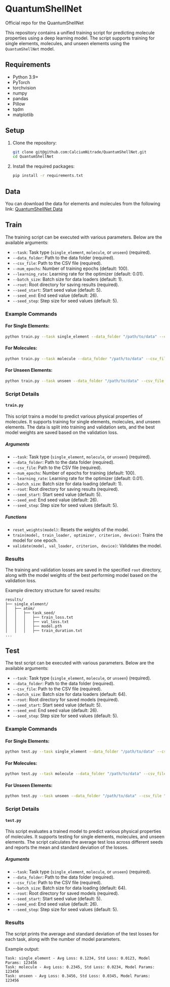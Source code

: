 # QuantumShellNet
Official repo for the QuantumShellNet

This repository contains a unified training script for predicting molecule properties using a deep learning model. The script supports training for single elements, molecules, and unseen elements using the `QuantumShellNet` model.

## Requirements

- Python 3.9+
- PyTorch
- torchvision
- numpy
- pandas
- Pillow
- tqdm
- matplotlib

## Setup

1. Clone the repository:

    ```bash
    git clone git@github.com:CalciumNitrade/QuantumShellNet.git
    cd QuantumShellNet
    ```

2. Install the required packages:

    ```bash
    pip install -r requirements.txt
    ```
## Data

You can download the data for elements and molecules from the following link: [QuantumShellNet Data](https://tamucs-my.sharepoint.com/:f:/r/personal/hasan_kurban_tamu_edu/Documents/KIL-OneDrive/Can%20Polat/QuantumShellNet/data?csf=1&web=1&e=fKnD5n)

## Train

The training script can be executed with various parameters. Below are the available arguments:

- `--task`: Task type (`single_element`, `molecule`, or `unseen`) (required).
- `--data_folder`: Path to the data folder (required).
- `--csv_file`: Path to the CSV file (required).
- `--num_epochs`: Number of training epochs (default: 100).
- `--learning_rate`: Learning rate for the optimizer (default: 0.01).
- `--batch_size`: Batch size for data loaders (default: 1).
- `--root`: Root directory for saving results (required).
- `--seed_start`: Start seed value (default: 5).
- `--seed_end`: End seed value (default: 26).
- `--seed_step`: Step size for seed values (default: 5).

### Example Commands

#### For Single Elements:
```bash
python train.py --task single_element --data_folder "/path/to/data" --csv_file "/path/to/csv" --root "/path/to/root"
```

#### For Molecules:
```bash
python train.py --task molecule --data_folder "/path/to/data" --csv_file "/path/to/csv" --root "/path/to/root"
```

#### For Unseen Elements:
```bash
python train.py --task unseen --data_folder "/path/to/data" --csv_file "/path/to/csv" --root "/path/to/root"
```

### Script Details

#### `train.py`

This script trains a model to predict various physical properties of molecules. It supports training for single elements, molecules, and unseen elements. The data is split into training and validation sets, and the best model weights are saved based on the validation loss.

##### Arguments

- `--task`: Task type (`single_element`, `molecule`, or `unseen`) (required).
- `--data_folder`: Path to the data folder (required).
- `--csv_file`: Path to the CSV file (required).
- `--num_epochs`: Number of epochs for training (default: 100).
- `--learning_rate`: Learning rate for the optimizer (default: 0.01).
- `--batch_size`: Batch size for data loading (default: 1).
- `--root`: Root directory for saving results (required).
- `--seed_start`: Start seed value (default: 5).
- `--seed_end`: End seed value (default: 26).
- `--seed_step`: Step size for seed values (default: 5).

##### Functions

- `reset_weights(model)`: Resets the weights of the model.
- `train(model, train_loader, optimizer, criterion, device)`: Trains the model for one epoch.
- `validate(model, val_loader, criterion, device)`: Validates the model.

### Results

The training and validation losses are saved in the specified `root` directory, along with the model weights of the best performing model based on the validation loss. 

Example directory structure for saved results:
```
results/
├── single_element/
│   ├── atom/
│   │   ├── task_seed/
│   │   │   ├── train_loss.txt
│   │   │   ├── val_loss.txt
│   │   │   ├── model.pth
│   │   │   ├── train_duration.txt
...
```

## Test

The test script can be executed with various parameters. Below are the available arguments:

- `--task`: Task type (`single_element`, `molecule`, or `unseen`) (required).
- `--data_folder`: Path to the data folder (required).
- `--csv_file`: Path to the CSV file (required).
- `--batch_size`: Batch size for data loaders (default: 64).
- `--root`: Root directory for saved models (required).
- `--seed_start`: Start seed value (default: 5).
- `--seed_end`: End seed value (default: 26).
- `--seed_step`: Step size for seed values (default: 5).

### Example Commands

#### For Single Elements:
```bash
python test.py --task single_element --data_folder "/path/to/data" --csv_file "/path/to/csv" --root "/path/to/root"
```

#### For Molecules:
```bash
python test.py --task molecule --data_folder "/path/to/data" --csv_file "/path/to/csv" --root "/path/to/root"
```

#### For Unseen Elements:
```bash
python test.py --task unseen --data_folder "/path/to/data" --csv_file "/path/to/csv" --root "/path/to/root"
```

### Script Details

#### `test.py`

This script evaluates a trained model to predict various physical properties of molecules. It supports testing for single elements, molecules, and unseen elements. The script calculates the average test loss across different seeds and reports the mean and standard deviation of the losses.

##### Arguments

- `--task`: Task type (`single_element`, `molecule`, or `unseen`) (required).
- `--data_folder`: Path to the data folder (required).
- `--csv_file`: Path to the CSV file (required).
- `--batch_size`: Batch size for data loading (default: 64).
- `--root`: Root directory for saved models (required).
- `--seed_start`: Start seed value (default: 5).
- `--seed_end`: End seed value (default: 26).
- `--seed_step`: Step size for seed values (default: 5).

### Results

The script prints the average and standard deviation of the test losses for each task, along with the number of model parameters. 

Example output:

```
Task: single_element - Avg Loss: 0.1234, Std Loss: 0.0123, Model Params: 123456
Task: molecule - Avg Loss: 0.2345, Std Loss: 0.0234, Model Params: 123456
Task: unseen - Avg Loss: 0.3456, Std Loss: 0.0345, Model Params: 123456
```
